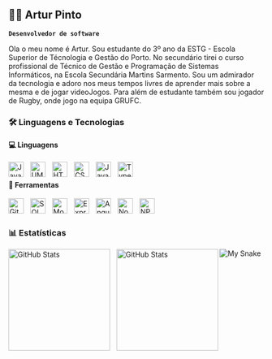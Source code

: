 ## 🧑‍💻 Artur Pinto

**`Desenvolvedor de software`**

Ola o meu nome é Artur. Sou estudante do 3º ano da ESTG - Escola Superior de Técnologia e Gestão do Porto. No secundário tirei o curso profissional de Técnico de Gestão e Programação de Sistemas Informáticos, na Escola Secundária Martins Sarmento. Sou um admirador da tecnologia e adoro nos meus tempos livres de aprender mais sobre a mesma e de jogar videoJogos. Para além de estudante também sou jogador de Rugby, onde jogo na equipa GRUFC.

### 🛠️ Linguagens e Tecnologias

#### 💻 Linguagens

<img 
    align="left" 
    alt="Java"
    title="Java" 
    width="30px" 
    style="padding-right: 10px;" 
    src="https://cdn.jsdelivr.net/gh/devicons/devicon@latest/icons/java/java-original.svg" 
/>

<img 
    align="left" 
    alt="UML"
    title="UML" 
    width="30px" 
    style="padding-right: 10px;" 
    src="https://cdn.jsdelivr.net/gh/devicons/devicon@latest/icons/unifiedmodelinglanguage/unifiedmodelinglanguage-original.svg" 
/>

<img 
    align="left" 
    alt="HTML"
    title="HTML" 
    width="30px" 
    style="padding-right: 10px;" 
    src="https://cdn.jsdelivr.net/gh/devicons/devicon@latest/icons/html5/html5-original.svg" 
/>

<img 
    align="left" 
    alt="CSS"
    title="CSS" 
    width="30px" 
    style="padding-right: 10px;" 
    src="https://cdn.jsdelivr.net/gh/devicons/devicon@latest/icons/css3/css3-original.svg" 
/>

<img 
    align="left" 
    alt="JavaScript"
    title="JavaScript" 
    width="30px" 
    style="padding-right: 10px;" 
    src="https://cdn.jsdelivr.net/gh/devicons/devicon@latest/icons/javascript/javascript-original.svg" 
/>

<img 
    align="left" 
    alt="TypeScript"
    title="TypeScript" 
    width="30px" 
    style="padding-right: 10px;" 
    src="https://cdn.jsdelivr.net/gh/devicons/devicon@latest/icons/typescript/typescript-original.svg" 
/>

<br/>


#### 🧰 Ferramentas

<img 
    align="left" 
    alt="GitLab"
    title="GitLab" 
    width="30px" 
    style="padding-right: 10px;" 
    src="https://cdn.jsdelivr.net/gh/devicons/devicon@latest/icons/gitlab/gitlab-original-wordmark.svg" 
/>

<img 
    align="left" 
    alt="SQL Server Managment"
    title="SQL Server Managment" 
    width="30px" 
    style="padding-right: 10px;" 
    src="https://cdn.jsdelivr.net/gh/devicons/devicon@latest/icons/microsoftsqlserver/microsoftsqlserver-original.svg" 
/>


<img 
    align="left" 
    alt="MongoDB"
    title="MongoDB" 
    width="30px" 
    style="padding-right: 10px;" 
    src="https://cdn.jsdelivr.net/gh/devicons/devicon@latest/icons/mongodb/mongodb-original.svg" 
/>

<img 
    align="left" 
    alt="ExpressJs"
    title="ExpressJs" 
    width="30px" 
    style="padding-right: 10px;" 
    src="https://cdn.jsdelivr.net/gh/devicons/devicon@latest/icons/express/express-original.svg" 
/>

<img 
    align="left" 
    alt="Angular"
    title="Angular" 
    width="30px" 
    style="padding-right: 10px;" 
    src="https://cdn.jsdelivr.net/gh/devicons/devicon@latest/icons/angular/angular-original.svg" 
/>

<img 
    align="left" 
    alt="NodeJs"
    title="NodeJs" 
    width="30px" 
    style="padding-right: 10px;" 
    src="https://cdn.jsdelivr.net/gh/devicons/devicon@latest/icons/nodejs/nodejs-original-wordmark.svg" 
/>
<img 
    align="left" 
    alt="NPM"
    title="NPM" 
    width="30px" 
    style="padding-right: 10px;" 
    src="https://cdn.jsdelivr.net/gh/devicons/devicon@latest/icons/npm/npm-original-wordmark.svg" 
/>

<br/>
<br/>

### 📊 Estatísticas

<p>
  <img 
    align="left" 
    alt="GitHub Stats" 
    height="200" 
    style="padding-right: 10px;" 
    src="https://github-readme-stats.vercel.app/api?username=Arturito2005&show_icons=true&theme=dark&locale=pt-br" 
  />

<img 
      align="left" 
      alt="GitHub Stats" 
      height="200" 
      src="https://github-readme-stats.vercel.app/api/top-langs/?username=Arturito2005&theme=dark&layout=compact&custom_title=Tecnologias&langs_count=9" 
  />

</p>

![My Snake](https://raw.githubusercontent.com/Arturito2005/Arturito2005/main/dist/github-contribution-grid-snake.svg)

